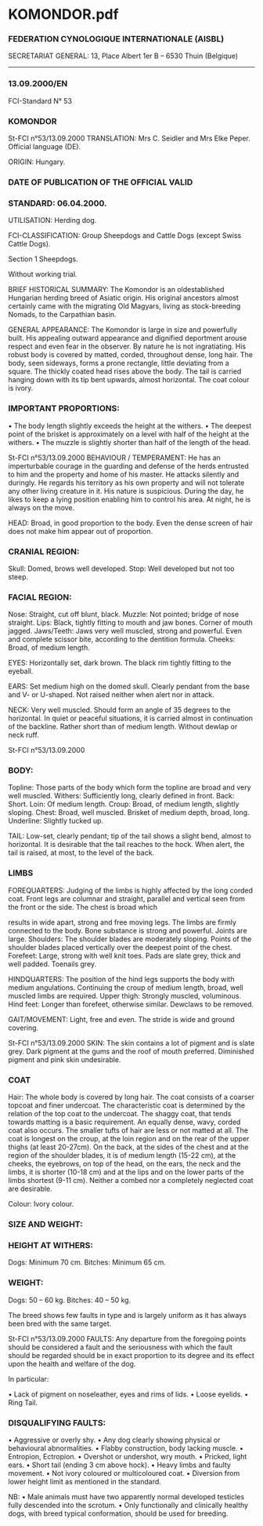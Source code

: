 # KOMONDOR.pdf


### FEDERATION CYNOLOGIQUE INTERNATIONALE (AISBL)


SECRETARIAT GENERAL: 13, Place Albert 1er  B – 6530 Thuin (Belgique)
______________________________________________________________________________

### 13.09.2000/EN



FCI-Standard N° 53

### KOMONDOR




St-FCI n°53/13.09.2000
TRANSLATION: Mrs C. Seidler and Mrs Elke Peper. Official
language (DE).

ORIGIN: Hungary.

### DATE OF PUBLICATION OF THE OFFICIAL VALID



### STANDARD: 06.04.2000.



UTILISATION: Herding dog.

FCI-CLASSIFICATION: Group
Sheepdogs and Cattle Dogs
(except
Swiss
Cattle
Dogs).


Section  1
Sheepdogs.


Without working trial.

BRIEF HISTORICAL SUMMARY: The Komondor is an oldestablished Hungarian herding breed of Asiatic origin. His original
ancestors almost certainly came with the migrating Old Magyars,
living as stock-breeding Nomads, to the Carpathian basin.

GENERAL APPEARANCE: The Komondor is large in size and
powerfully built. His appealing outward appearance and dignified
deportment arouse respect and even fear in the observer. By nature
he is not ingratiating. His robust body is covered by matted, corded,
throughout dense, long hair. The body, seen sideways, forms a prone
rectangle, little deviating from a square. The thickly coated head
rises above the body. The tail is carried hanging down with its tip
bent upwards, almost horizontal. The coat colour is ivory.

### IMPORTANT PROPORTIONS:


•
The body length slightly exceeds the height at the withers.
•
The deepest point of the brisket is approximately on a level with
half of the height at the withers.
•
The muzzle is slightly shorter than half of the length of the head.



St-FCI n°53/13.09.2000
BEHAVIOUR / TEMPERAMENT: He has an imperturbable
courage in the guarding and defense of the herds entrusted to him
and the property and home of his master.
He attacks silently and duringly. He regards his territory as his own
property and will not tolerate any other living creature in it. His
nature is suspicious. During the day, he likes to keep a lying position
enabling him to control his area. At night, he is always on the move.

HEAD: Broad, in good proportion to the body. Even the dense
screen of hair does not make him appear out of proportion.

### CRANIAL REGION:



Skull: Domed, brows well developed.
Stop: Well developed but not too steep.

### FACIAL REGION:


Nose: Straight, cut off blunt, black.
Muzzle: Not pointed; bridge of nose straight.
Lips: Black, tightly fitting to mouth and jaw bones. Corner of mouth
jagged.
Jaws/Teeth: Jaws very well muscled, strong and powerful. Even and
complete scissor bite, according to the dentition formula.
Cheeks: Broad, of medium length.

EYES: Horizontally set, dark brown. The black rim tightly fitting to
the eyeball.

EARS: Set medium high on the domed skull. Clearly pendant from
the base and V- or U-shaped. Not raised neither when alert nor in
attack.

NECK: Very well muscled. Should form an angle of 35 degrees to
the horizontal. In quiet or peaceful situations, it is carried almost in
continuation of the backline. Rather short than of medium length.
Without dewlap or neck ruff.




St-FCI n°53/13.09.2000


### BODY:


Topline: Those parts of the body which form the topline are broad
and very well muscled.
Withers: Sufficiently long, clearly defined in front.
Back: Short.
Loin: Of medium length.
Croup: Broad, of medium length, slightly sloping.
Chest: Broad, well muscled. Brisket of medium depth, broad, long.
Underline: Slightly tucked up.

TAIL: Low-set, clearly pendant; tip of the tail shows a slight bend,
almost to horizontal. It is desirable that the tail reaches to the hock.
When alert, the tail is raised, at most, to the level of the back.

### LIMBS



FOREQUARTERS: Judging of the limbs is highly affected by the
long corded coat. Front legs are columnar and straight, parallel and
vertical seen from the front or the side. The chest is broad which


results in wide apart, strong and free moving legs. The limbs are
firmly connected to the body. Bone substance is strong and powerful.
Joints are large.
Shoulders: The shoulder blades are moderately sloping. Points of the
shoulder blades placed vertically over the deepest point of the chest.
Forefeet: Large, strong with well knit toes. Pads are slate grey, thick
and well padded. Toenails grey.

HINDQUARTERS: The position of the hind legs supports the body
with medium angulations. Continuing the croup of medium length,
broad, well muscled limbs are required.
Upper thigh: Strongly muscled, voluminous.
Hind feet: Longer than forefeet, otherwise similar. Dewclaws to be
removed.

GAIT/MOVEMENT: Light, free and even. The stride is wide and
ground covering.



St-FCI n°53/13.09.2000
SKIN: The skin contains a lot of pigment and is slate grey. Dark
pigment at the gums and the roof of mouth preferred.
Diminished pigment and pink skin undesirable.

### COAT


Hair: The whole body is covered by long hair. The coat consists of a
coarser topcoat and finer undercoat. The characteristic coat is
determined by the relation of the top coat to the undercoat. The
shaggy coat, that tends towards matting is a basic requirement. An
equally dense, wavy, corded coat also occurs. The smaller tufts of
hair are less or not matted at all.  The coat is longest on the croup, at
the loin region and on the rear of the upper thighs (at least 20-27cm).
On the back, at the sides of the chest and at the region of the shoulder
blades, it is of medium length (15-22 cm), at the cheeks, the
eyebrows, on top of the head, on the ears, the neck and the limbs, it
is shorter (10-18 cm) and at the lips and on the lower parts of the
limbs shortest (9-11 cm).  Neither a combed nor a completely
neglected coat are desirable.


Colour: Ivory colour.

### SIZE AND WEIGHT:



### HEIGHT AT WITHERS:



Dogs:
Minimum 70 cm.
Bitches:
Minimum 65 cm.

### WEIGHT:



Dogs:
50 – 60 kg.
Bitches:
40 – 50 kg.

The breed shows few faults in type and is largely uniform as it has
always been bred with the same target.




St-FCI n°53/13.09.2000
FAULTS: Any departure from the foregoing points should be
considered a fault and the seriousness with which the fault should be
regarded should be in exact proportion to its degree and its effect
upon the health and welfare of the dog.

In particular:

•
Lack of pigment on noseleather, eyes and rims of lids.
•
Loose eyelids.
•
Ring Tail.

### DISQUALIFYING FAULTS:


•
Aggressive or overly shy.
•
Any
dog
clearly showing
physical
or
behavioural
abnormalities.
•
Flabby construction, body lacking muscle.
•
Entropion, Ectropion.
•
Overshot or undershot, wry mouth.
•
Pricked, light ears.
•
Short tail (ending 3 cm above hock).
•
Heavy limbs and faulty movement.
•
Not ivory coloured or multicoloured coat.
•
Diversion from lower height limit as mentioned in the
standard.

NB:
•
Male animals must have two apparently normal developed
testicles fully descended into the scrotum.
•
Only functionally and clinically healthy dogs, with breed
typical conformation, should be used for breeding.






